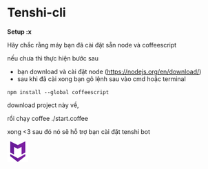 # Tenshi-cli

**Setup :x**

Hãy chắc rằng máy bạn đã cài đặt sẵn node và coffeescript

nếu chưa thì thực hiện bước sau
- bạn download và cài đặt node (https://nodejs.org/en/download/)
- sau khi đã cài xong bạn gõ lệnh sau vào cmd hoặc terminal
```
npm install --global coffeescript
```

download project này về,

rồi chạy coffee ./start.coffee

xong <3 sau đó nó sẽ hỗ trợ bạn cài đặt tenshi bot

![Tenshi](https://github.com/adam-p/markdown-here/raw/master/src/common/images/icon48.png)


